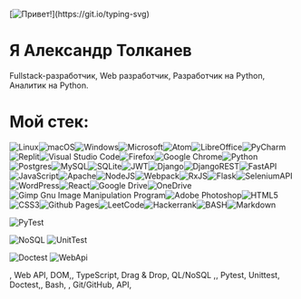 [![Привет!](https://readme-typing-svg.herokuapp.com?color=%2336BCF7&lines=Привет!)](https://git.io/typing-svg)
# Я Александр Толканев 

Fullstack-разработчик, Web разработчик, Разработчик на Python, Аналитик на Python.

# Мой стек:
![Linux](https://img.shields.io/badge/Linux-FCC624?style=for-the-badge&logo=linux&logoColor=black)![macOS](https://img.shields.io/badge/mac%20os-000000?style=for-the-badge&logo=macos&logoColor=F0F0F0)![Windows](https://img.shields.io/badge/Windows-0078D6?style=for-the-badge&logo=windows&logoColor=white)![Microsoft](https://img.shields.io/badge/Microsoft-0078D4?style=for-the-badge&logo=microsoft&logoColor=white)![Atom](https://img.shields.io/badge/Atom-%2366595C.svg?style=for-the-badge&logo=atom&logoColor=white)![LibreOffice](https://img.shields.io/badge/LibreOffice-%2318A303?style=for-the-badge&logo=LibreOffice&logoColor=white)![PyCharm](https://img.shields.io/badge/pycharm-143?style=for-the-badge&logo=pycharm&logoColor=black&color=black&labelColor=green)![Replit](https://img.shields.io/badge/Replit-DD1200?style=for-the-badge&logo=Replit&logoColor=white)![Visual Studio Code](https://img.shields.io/badge/Visual%20Studio%20Code-0078d7.svg?style=for-the-badge&logo=visual-studio-code&logoColor=white)![Firefox](https://img.shields.io/badge/Firefox-FF7139?style=for-the-badge&logo=Firefox-Browser&logoColor=white)![Google Chrome](https://img.shields.io/badge/Google%20Chrome-4285F4?style=for-the-badge&logo=GoogleChrome&logoColor=white)![Python](https://img.shields.io/badge/python-3670A0?style=for-the-badge&logo=python&logoColor=ffdd54)![Postgres](https://img.shields.io/badge/postgres-%23316192.svg?style=for-the-badge&logo=postgresql&logoColor=white)![MySQL](https://img.shields.io/badge/mysql-%2300f.svg?style=for-the-badge&logo=mysql&logoColor=white)![SQLite](https://img.shields.io/badge/sqlite-%2307405e.svg?style=for-the-badge&logo=sqlite&logoColor=white)![JWT](https://img.shields.io/badge/JWT-black?style=for-the-badge&logo=JSON%20web%20tokens)![Django](https://img.shields.io/badge/django-%23092E20.svg?style=for-the-badge&logo=django&logoColor=white)![DjangoREST](https://img.shields.io/badge/DJANGO-REST-ff1709?style=for-the-badge&logo=django&logoColor=white&color=ff1709&labelColor=gray)![FastAPI](https://img.shields.io/badge/FastAPI-005571?style=for-the-badge&logo=fastapi)![JavaScript](https://img.shields.io/badge/javascript-%23323330.svg?style=for-the-badge&logo=javascript&logoColor=%23F7DF1E)![Apache](https://img.shields.io/badge/apache-%23D42029.svg?style=for-the-badge&logo=apache&logoColor=white)![NodeJS](https://img.shields.io/badge/node.js-6DA55F?style=for-the-badge&logo=node.js&logoColor=white)![Webpack](https://img.shields.io/badge/webpack-%238DD6F9.svg?style=for-the-badge&logo=webpack&logoColor=black)![RxJS](https://img.shields.io/badge/rxjs-%23B7178C.svg?style=for-the-badge&logo=reactivex&logoColor=white)![Flask](https://img.shields.io/badge/flask-%23000.svg?style=for-the-badge&logo=flask&logoColor=white)![Selenium](https://img.shields.io/badge/-selenium-%43B02A?style=for-the-badge&logo=selenium&logoColor=white)API![WordPress](https://img.shields.io/badge/WordPress-%23117AC9.svg?style=for-the-badge&logo=WordPress&logoColor=white)![React](https://img.shields.io/badge/react-%2320232a.svg?style=for-the-badge&logo=react&logoColor=%2361DAFB)![Google Drive](https://img.shields.io/badge/Google%20Drive-4285F4?style=for-the-badge&logo=googledrive&logoColor=white)![OneDrive](https://img.shields.io/badge/OneDrive-0078D4.svg?style=for-the-badge&logo=microsoftonedrive&logoColor=white)![Gimp Gnu Image Manipulation Program](https://img.shields.io/badge/Gimp-657D8B?style=for-the-badge&logo=gimp&logoColor=FFFFFF)![Adobe Photoshop](https://img.shields.io/badge/adobe%20photoshop-%2331A8FF.svg?style=for-the-badge&logo=adobe%20photoshop&logoColor=white)![HTML5](https://img.shields.io/badge/html5-%23E34F26.svg?style=for-the-badge&logo=html5&logoColor=white)![CSS3](https://img.shields.io/badge/css3-%231572B6.svg?style=for-the-badge&logo=css3&logoColor=white)![Github Pages](https://img.shields.io/badge/github%20pages-121013?style=for-the-badge&logo=github&logoColor=white)![LeetCode](https://img.shields.io/badge/LeetCode-000000?style=for-the-badge&logo=LeetCode&logoColor=#d16c06)![Hackerrank](https://img.shields.io/badge/-Hackerrank-2EC866?style=for-the-badge&logo=HackerRank&logoColor=white)![BASH](https://img.shields.io/badge/BASH-BASH-lightgrey?style=for-the-badge&logo=HackerRank&logoColor=white)![Markdown](https://img.shields.io/badge/markdown-%23000000.svg?style=for-the-badge&logo=markdown&logoColor=white)


![PyTest](https://img.shields.io/badge/PyTest-PyTest-brightgreen?style=for-the-badge&logo=python&logoColor=ffdd54)

![NoSQL](https://img.shields.io/badge/NoSQL-NoSQL-blue?style=for-the-badge&logo=sqlite&logoColor=white)
![UnitTest](https://img.shields.io/badge/UnitTest-UnitTest-yellow?style=for-the-badge&logo=python&logoColor=ffdd54)

![Doctest](https://img.shields.io/badge/Doctest-Doctest-yellow?style=for-the-badge&logo=python&logoColor=ffdd54)
![WebApi](https://img.shields.io/badge/WebApi-WebApi-blue?style=for-the-badge&logo=selenium&logoColor=white)

,  Web API, DOM,, TypeScript, Drag & Drop, QL/NoSQL ,, Pytest, Unittest, Doctest,, Bash, , Git/GitHub, API,


